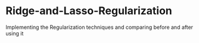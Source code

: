 # Ridge-and-Lasso-Regularization
Implementing the Regularization techniques and comparing before and after using it 
